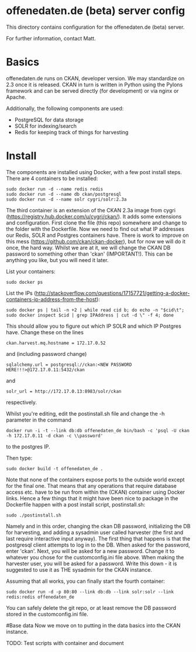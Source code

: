 offenedaten.de (beta) server config
====================================

This directory contains configuration for
the offenedaten.de (beta) server.

For further information, contact
Matt.

# Basics
offenedaten.de runs on CKAN, developer version. We may standardize on 2.3 once it is released. CKAN in turn is written in Python using the Pylons framework and can be served directly (for development) or via nginx or Apache.

Additionally, the following components are used:

* PostgreSQL for data storage
* SOLR for indexing/search
* Redis for keeping track of things for harvesting

# Install
The components are installed using Docker, with a few post install steps. There are 4 containers to be installed:

    sudo docker run -d --name redis redis
    sudo docker run -d --name db ckan/postgresql
    sudo docker run -d --name solr cygri/solr:2.3a

The third container is an extension of the CKAN 2.3a image from cygri (https://registry.hub.docker.com/u/cygri/ckan/). It adds some extensions and configuration. First clone the file (this repo) somewhere and change to the folder with the Dockerfile. Now we need to find out what IP addresses our Redis, SOLR and Postgres containers have. There is work to improve on this mess (https://github.com/ckan/ckan-docker), but for now we will do it once, the hard way. Whilst we are at it, we will change the CKAN DB password to something other than 'ckan' (IMPORTANT!). This can be anything you like, but you will need it later.

List your containers:
    
    sudo docker ps
    
List the IPs (http://stackoverflow.com/questions/17157721/getting-a-docker-containers-ip-address-from-the-host):

    sudo docker ps | tail -n +2 | while read cid b; do echo -n "$cid\t"; sudo docker inspect $cid | grep IPAddress | cut -d \" -f 4; done

This should allow you to figure out which IP SOLR and which IP Postgres have. Change these on the lines

    ckan.harvest.mq.hostname = 172.17.0.52
    
and (including password change)

    sqlalchemy.url = postgresql://ckan:<NEW PASSWORD HERE!!!>@172.17.0.11:5432/ckan
    
and

    solr_url = http://172.17.0.13:8983/solr/ckan
    
respectively.

Whilst you're editing, edit the postinstall.sh file and change the -h parameter in the command

    docker run -i -t --link db:db offenedaten_de bin/bash -c 'psql -U ckan -h 172.17.0.11 -d ckan -c \\password'

to the postgres IP.

Then type:

    sudo docker build -t offenedaten_de . 
    
Note that none of the containers expose ports to the outside world except for the final one. That means that any operations that require database access etc. have to be run from within the (CKAN) container using Docker links. Hence a few things that it might have been nice to package in the Dockerfile happen with a post install script, postinstall.sh:

    sudo ./postinstall.sh
    
Namely and in this order, changing the ckan DB password, initializing the DB for harvesting, and adding a sysadmin user called harvester (the first and last require interactive input anyway). The first thing that happens is that the postgresql client attempts to log in to the DB. When asked for the password, enter 'ckan'. Next, you will be asked for a new password. Change it to whatever you chose for the customconfig.ini file above. When making the harvester user, you will be asked for a password. Write this down - it is suggested to use it as THE sysadmin for the CKAN instance.
    
Assuming that all works, you can finally start the fourth container:

    sudo docker run -d -p 80:80 --link db:db --link solr:solr --link redis:redis offenedaten_de
    
You can safely delete the git repo, or at least remove the DB password stored in the customconfig.ini file.
    
    

#Base data
Now we move on to putting in the data basics into the CKAN instance.

TODO: Test scripts with container and document





